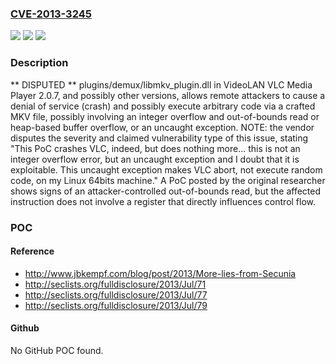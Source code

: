 ### [CVE-2013-3245](https://cve.mitre.org/cgi-bin/cvename.cgi?name=CVE-2013-3245)
![](https://img.shields.io/static/v1?label=Product&message=n%2Fa&color=blue)
![](https://img.shields.io/static/v1?label=Version&message=n%2Fa&color=blue)
![](https://img.shields.io/static/v1?label=Vulnerability&message=n%2Fa&color=brighgreen)

### Description

** DISPUTED ** plugins/demux/libmkv_plugin.dll in VideoLAN VLC Media Player 2.0.7, and possibly other versions, allows remote attackers to cause a denial of service (crash) and possibly execute arbitrary code via a crafted MKV file, possibly involving an integer overflow and out-of-bounds read or heap-based buffer overflow, or an uncaught exception.  NOTE: the vendor disputes the severity and claimed vulnerability type of this issue, stating "This PoC crashes VLC, indeed, but does nothing more... this is not an integer overflow error, but an uncaught exception and I doubt that it is exploitable. This uncaught exception makes VLC abort, not execute random code, on my Linux 64bits machine." A PoC posted by the original researcher shows signs of an attacker-controlled out-of-bounds read, but the affected instruction does not involve a register that directly influences control flow.

### POC

#### Reference
- http://www.jbkempf.com/blog/post/2013/More-lies-from-Secunia
- http://seclists.org/fulldisclosure/2013/Jul/71
- http://seclists.org/fulldisclosure/2013/Jul/77
- http://seclists.org/fulldisclosure/2013/Jul/79

#### Github
No GitHub POC found.

